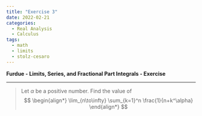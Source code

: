 ```yaml
---
title: "Exercise 3" 
date: 2022-02-21
categories:
  - Real Analysis
  - Calculus
tags:
  - math
  - limits
  - stolz-cesaro
---
```


**Furdue - Limits, Series, and Fractional Part Integrals - Exercise**

--- 

> Let $\alpha$ be a positive number. Find the value of 
> $$
> \begin{align*} 
>   \lim_{n\to\infty} \sum_{k=1}^n \frac{1}{n+k^\alpha}
> \end{align*}
> $$
